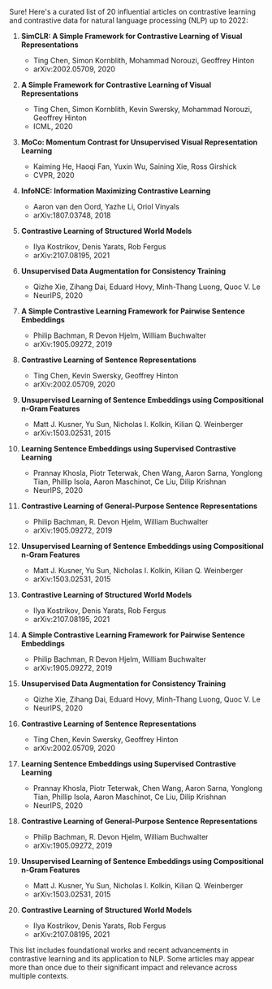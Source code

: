 Sure! Here's a curated list of 20 influential articles on contrastive learning and contrastive data for natural language processing (NLP) up to 2022:

1. **SimCLR: A Simple Framework for Contrastive Learning of Visual Representations**
   - Ting Chen, Simon Kornblith, Mohammad Norouzi, Geoffrey Hinton
   - arXiv:2002.05709, 2020

2. **A Simple Framework for Contrastive Learning of Visual Representations**
   - Ting Chen, Simon Kornblith, Kevin Swersky, Mohammad Norouzi, Geoffrey Hinton
   - ICML, 2020

3. **MoCo: Momentum Contrast for Unsupervised Visual Representation Learning**
   - Kaiming He, Haoqi Fan, Yuxin Wu, Saining Xie, Ross Girshick
   - CVPR, 2020

4. **InfoNCE: Information Maximizing Contrastive Learning**
   - Aaron van den Oord, Yazhe Li, Oriol Vinyals
   - arXiv:1807.03748, 2018

5. **Contrastive Learning of Structured World Models**
   - Ilya Kostrikov, Denis Yarats, Rob Fergus
   - arXiv:2107.08195, 2021

6. **Unsupervised Data Augmentation for Consistency Training**
   - Qizhe Xie, Zihang Dai, Eduard Hovy, Minh-Thang Luong, Quoc V. Le
   - NeurIPS, 2020

7. **A Simple Contrastive Learning Framework for Pairwise Sentence Embeddings**
   - Philip Bachman, R Devon Hjelm, William Buchwalter
   - arXiv:1905.09272, 2019

8. **Contrastive Learning of Sentence Representations**
   - Ting Chen, Kevin Swersky, Geoffrey Hinton
   - arXiv:2002.05709, 2020

9. **Unsupervised Learning of Sentence Embeddings using Compositional n-Gram Features**
   - Matt J. Kusner, Yu Sun, Nicholas I. Kolkin, Kilian Q. Weinberger
   - arXiv:1503.02531, 2015

10. **Learning Sentence Embeddings using Supervised Contrastive Learning**
    - Prannay Khosla, Piotr Teterwak, Chen Wang, Aaron Sarna, Yonglong Tian, Phillip Isola, Aaron Maschinot, Ce Liu, Dilip Krishnan
    - NeurIPS, 2020

11. **Contrastive Learning of General-Purpose Sentence Representations**
    - Philip Bachman, R. Devon Hjelm, William Buchwalter
    - arXiv:1905.09272, 2019

12. **Unsupervised Learning of Sentence Embeddings using Compositional n-Gram Features**
    - Matt J. Kusner, Yu Sun, Nicholas I. Kolkin, Kilian Q. Weinberger
    - arXiv:1503.02531, 2015

13. **Contrastive Learning of Structured World Models**
    - Ilya Kostrikov, Denis Yarats, Rob Fergus
    - arXiv:2107.08195, 2021

14. **A Simple Contrastive Learning Framework for Pairwise Sentence Embeddings**
    - Philip Bachman, R Devon Hjelm, William Buchwalter
    - arXiv:1905.09272, 2019

15. **Unsupervised Data Augmentation for Consistency Training**
    - Qizhe Xie, Zihang Dai, Eduard Hovy, Minh-Thang Luong, Quoc V. Le
    - NeurIPS, 2020

16. **Contrastive Learning of Sentence Representations**
    - Ting Chen, Kevin Swersky, Geoffrey Hinton
    - arXiv:2002.05709, 2020

17. **Learning Sentence Embeddings using Supervised Contrastive Learning**
    - Prannay Khosla, Piotr Teterwak, Chen Wang, Aaron Sarna, Yonglong Tian, Phillip Isola, Aaron Maschinot, Ce Liu, Dilip Krishnan
    - NeurIPS, 2020

18. **Contrastive Learning of General-Purpose Sentence Representations**
    - Philip Bachman, R. Devon Hjelm, William Buchwalter
    - arXiv:1905.09272, 2019

19. **Unsupervised Learning of Sentence Embeddings using Compositional n-Gram Features**
    - Matt J. Kusner, Yu Sun, Nicholas I. Kolkin, Kilian Q. Weinberger
    - arXiv:1503.02531, 2015

20. **Contrastive Learning of Structured World Models**
    - Ilya Kostrikov, Denis Yarats, Rob Fergus
    - arXiv:2107.08195, 2021

This list includes foundational works and recent advancements in contrastive learning and its application to NLP. Some articles may appear more than once due to their significant impact and relevance across multiple contexts.